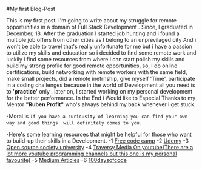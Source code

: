 #My first Blog-Post

This is my first post. I'm going to write about my struggle for remote opportunities in a domain of Full Stack Development .
Since, I graduated in December, 18. After the graduation I started job hunting and i found a multiple job offers from  other cities as I belong to an unprevilaged city And i won't be able to travel that's really unfortunate for me but i have a passion to utilize my skills and education so i decided to find some remote work and luckily i find some resources from where i can start polish my skills and build my strong profile for good remote opportunities, so, I do online certifications, build  networking with remote workers with the same field, make small projects, did a remote inetrnship, give myself 'Time', participate in a coding challenges because in the world of Development all you need is to **'practice'** only . later on, I started working on my personal development for the better performance. In the End i Would like to  Especial Thanks to my Mentor **"Ruben Profit"** who's always behind my back whenever i get stuck.

-Moral is `If you have a curiousity of learning you can find your own way and good things  will definitely comes to you`.

-Here's some learning resources that might be helpful for those who want to build-up  their skills in a Development.
   -1 [Free code camp](https://www.freecodecamp.org/)
   -2 [Udemy](https://www.udemy.com/)
   -3 [Open source society university](https://github.com/ossu/computer-science)
   -4 [Traversy Media On youtube(There are  a lot more youtube  programming channels but this one is my personal favourite)](https://www.youtube.com/channel/UC29ju8bIPH5as8OGnQzwJyA)
   -5 [Medium Articles](https://medium.com/)
   -6 [100daysofcode](https://www.100daysofcode.com/)